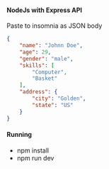 #### NodeJs with Express API

Paste to insomnia as JSON body 
```JSON
{
	"name": "Johnn Doe",
	"age": 29,
	"gender": "male",
	"skills": [
		"Computer",
		"Basket"
	],
	"address": {
		"city": "Golden",
		"state": "US"
	}
}
```

#### Running
- npm install
- npm run dev
